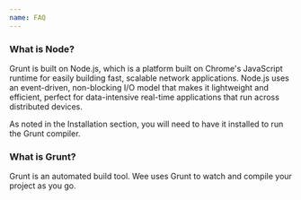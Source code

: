 ```yaml
---
name: FAQ
---
```


### What is Node?

Grunt is built on Node.js, which is a platform built on Chrome's JavaScript runtime for easily building fast, scalable network applications. Node.js uses an event-driven, non-blocking I/O model that makes it lightweight and efficient, perfect for data-intensive real-time applications that run across distributed devices.

As noted in the Installation section, you will need to have it installed to run the Grunt compiler.

### What is Grunt?

Grunt is an automated build tool. Wee uses Grunt to watch and compile your project as you go.